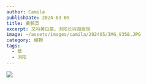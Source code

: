 ```yaml
---
author: Camila
publishDate: 2024-03-09
title: 黄鹌菜
excerpt: 又叫黄瓜菜，浏阳长兴湖发现
image: ~/assets/images/camila/202405/IMG_9358.JPG
category: 植物
tags:
  - 草
  - 浏阳
---
```


![](~/assets/images/camila/202405/IMG_9358.JPG)
